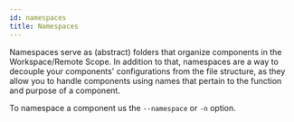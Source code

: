 ```yaml
---
id: namespaces
title: Namespaces
---
```


Namespaces serve as (abstract) folders that organize components in the Workspace/Remote Scope. In addition to that, namespaces are a way to decouple your components' configurations from the file structure, as they allow you to handle components using names that pertain to the function and purpose of a component.

To namespace a component us the `--namespace` or `-n` option.
